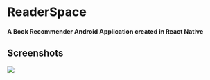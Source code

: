# ReaderSpace
#### A Book Recommender Android Application created in React Native
## Screenshots
<img src="/Screenshot.png">

